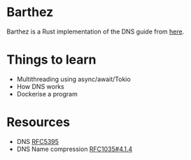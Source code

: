 
# Barthez

Barthez is a Rust implementation of the DNS guide from
[here](https://github.com/EmilHernvall/dnsguide/blob/master/chapter1.md).

# Things to learn

- Multithreading using async/await/Tokio
- How DNS works
- Dockerise a program

# Resources
- DNS [RFC5395](https://www.rfc-editor.org/rfc/rfc5395)
- DNS Name compression [RFC1035#4.1.4](https://www.rfc-editor.org/rfc/rfc1035#section-4.1.4)
